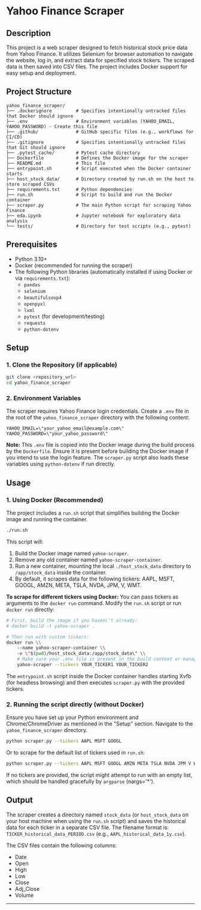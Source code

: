 # Yahoo Finance Scraper

## Description
This project is a web scraper designed to fetch historical stock price data from Yahoo Finance. It utilizes Selenium for browser automation to navigate the website, log in, and extract data for specified stock tickers. The scraped data is then saved into CSV files. The project includes Docker support for easy setup and deployment.

## Project Structure
```
yahoo_finance_scraper/
├── .dockerignore         # Specifies intentionally untracked files that Docker should ignore
├── .env                  # Environment variables (YAHOO_EMAIL, YAHOO_PASSWORD) - Create this file
├── .github/              # GitHub specific files (e.g., workflows for CI/CD)
├── .gitignore            # Specifies intentionally untracked files that Git should ignore
├── .pytest_cache/        # Pytest cache directory
├── Dockerfile            # Defines the Docker image for the scraper
├── README.md             # This file
├── entrypoint.sh         # Script executed when the Docker container starts
├── host_stock_data/      # Directory created by run.sh on the host to store scraped CSVs
├── requirements.txt      # Python dependencies
├── run.sh                # Script to build and run the Docker container
├── scraper.py            # The main Python script for scraping Yahoo Finance
├── eda.ipynb             # Jupyter notebook for exploratory data analysis
└── tests/                # Directory for test scripts (e.g., pytest)
```

## Prerequisites
- Python 3.10+
- Docker (recommended for running the scraper)
- The following Python libraries (automatically installed if using Docker or via `requirements.txt`):
    - `pandas`
    - `selenium`
    - `beautifulsoup4`
    - `openpyxl`
    - `lxml`
    - `pytest` (for development/testing)
    - `requests`
    - `python-dotenv`

## Setup

### 1. Clone the Repository (if applicable)
```bash
git clone <repository_url>
cd yahoo_finance_scraper
```

### 2. Environment Variables
The scraper requires Yahoo Finance login credentials. Create a `.env` file in the root of the `yahoo_finance_scraper` directory with the following content:

```env
YAHOO_EMAIL=\"your_yahoo_email@example.com\"
YAHOO_PASSWORD=\"your_yahoo_password\"
```
**Note:** This `.env` file is copied into the Docker image during the build process by the `Dockerfile`. Ensure it is present before building the Docker image if you intend to use the login feature. The `scraper.py` script also loads these variables using `python-dotenv` if run directly.

## Usage

### 1. Using Docker (Recommended)
The project includes a `run.sh` script that simplifies building the Docker image and running the container.

```bash
./run.sh
```
This script will:
1.  Build the Docker image named `yahoo-scraper`.
2.  Remove any old container named `yahoo-scraper-container`.
3.  Run a new container, mounting the local `./host_stock_data` directory to `/app/stock_data` inside the container.
4.  By default, it scrapes data for the following tickers: AAPL, MSFT, GOOGL, AMZN, META, TSLA, NVDA, JPM, V, WMT.

**To scrape for different tickers using Docker:**
You can pass tickers as arguments to the `docker run` command. Modify the `run.sh` script or run `docker run` directly:
```bash
# First, build the image if you haven\'t already:
# docker build -t yahoo-scraper .

# Then run with custom tickers:
docker run \\
    --name yahoo-scraper-container \\
    -v \"$(pwd)/host_stock_data:/app/stock_data\" \\
    # Make sure your .env file is present in the build context or manage secrets appropriately
    yahoo-scraper --tickers YOUR_TICKER1 YOUR_TICKER2
```

The `entrypoint.sh` script inside the Docker container handles starting Xvfb (for headless browsing) and then executes `scraper.py` with the provided tickers.

### 2. Running the script directly (without Docker)
Ensure you have set up your Python environment and Chrome/ChromeDriver as mentioned in the "Setup" section.
Navigate to the `yahoo_finance_scraper` directory.
```bash
python scraper.py --tickers AAPL MSFT GOOGL
```
Or to scrape for the default list of tickers used in `run.sh`:
```bash
python scraper.py --tickers AAPL MSFT GOOGL AMZN META TSLA NVDA JPM V WMT
```
If no tickers are provided, the script might attempt to run with an empty list, which should be handled gracefully by `argparse` (nargs=\'*\').

## Output
The scraper creates a directory named `stock_data` (or `host_stock_data` on your host machine when using the `run.sh` script) and saves the historical data for each ticker in a separate CSV file.
The filename format is: `TICKER_historical_data_PERIOD.csv` (e.g., `AAPL_historical_data_1y.csv`).

The CSV files contain the following columns:
- Date
- Open
- High
- Low
- Close
- Adj_Close 
- Volume

---
